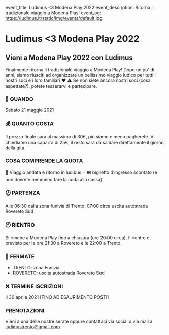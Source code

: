 event_title: Ludimus <3 Modena Play 2022
event_description: Ritorna il tradizionale viaggio a Modena Play!
event_og: https://ludimus.it/static/img/events/default.jpg

# Ludimus <3 Modena Play 2022

## Vieni a Modena Play 2022 con Ludimus

Finalmente ritorna il tradizionale viaggio a Modena Play! Dopo un po' di anni, siamo riusciti ad organizzare un bellissimo viaggio ludico per tutti i nostri soci e i loro familiari ♥️
⚠️ Se non siete ancora nostri soci (cosa aspettate?), potete tesserarvi e partecipare.

### 📅 QUANDO

Sabato 21 maggio 2021

### 💰 QUANTO COSTA

Il prezzo finale sarà al massimo di 30€, più siamo e meno pagherete. Vi chiediamo una caparra di 25€, il resto sarà da saldare direttamente il giorno della gita.

### COSA COMPRENDE LA QUOTA

🚌 Viaggio andata e ritorno in ludibus + 🎟️ biglietto d’ingresso scontato (e non dovrete nemmeno fare la coda alla cassa).

### 🕖 PARTENZA

Alle 06:30 dalla zona funivia di Trento, 07:00 circa uscita autostrada Rovereto Sud

### 🕙 RIENTRO

Si rimane a Modena Play fino a chiusura (ore 20:00 circa). Il rientro è previsto per le ore 21:30 a Rovereto e le 22:00 a Trento.

### 🚩 FERMATE

- TRENTO: zona Funivia
- ROVERETO: uscita autostrada Rovereto Sud

### ❌ TERMINE ISCRIZIONI

Il 30 aprile 2021 [FINO AD ESAURIMENTO POSTI]

### PRENOTAZIONI

Vieni a una delle nostre serate oppure contattaci via social o via mail a [ludimustrento@gmail.com](mailto:ludimustrento@gmail.com)
